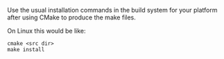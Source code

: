 Use the usual installation commands in the build system for your platform after using CMake to produce the make files.

On Linux this would be like:
```
cmake <src dir>
make install
```
